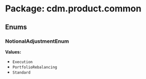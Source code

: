 # Package: cdm.product.common

## Enums

### NotionalAdjustmentEnum
**Values:**
- `Execution`
- `PortfolioRebalancing`
- `Standard`

